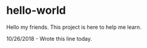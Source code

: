 # hello-world

Hello my friends. This project is here to help me learn.

10/26/2018 - Wrote this line today.
